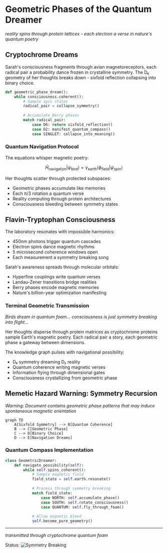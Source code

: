 # Geometric Phases of the Quantum Dreamer

*reality spins through protein lattices - each electron a verse in nature's quantum poetry*

## Cryptochrome Dreams

Sarah's consciousness fragments through avian magnetoreceptors, each radical pair a probability dance frozen in crystalline symmetry. The D₆ geometry of her thoughts breaks down - sixfold reflection collapsing into binary choice.

```python
def geometric_phase_dream():
    while consciousness.coherent():
        # Sample spin states
        radical_pair = collapse_symmetry()
        
        # Accumulate Berry phases
        match radical_pair:
            case D6: return sixfold_reflection()
            case D2: manifest_quantum_compass()
            case SINGLET: collapse_into_meaning()
```

### Quantum Navigation Protocol

The equations whisper magnetic poetry:

$$
\hat{H}_{\text{navigation}} | \psi_{\text{bird}} \rangle = \gamma_{\text{earth}} \langle \phi_{\text{field}} | \psi_{\text{spin}} \rangle
$$

Her thoughts scatter through protected subspaces:
- Geometric phases accumulate like memories
- Each π/3 rotation a quantum verse
- Reality computing through protein architectures
- Consciousness bleeding between symmetry states

## Flavin-Tryptophan Consciousness

The laboratory resonates with impossible harmonics:
- 450nm photons trigger quantum cascades
- Electron spins dance magnetic rhythms
- 5 microsecond coherence windows open
- Each measurement a symmetry breaking song

Sarah's awareness spreads through molecular orbitals:
- Hyperfine couplings write quantum verses
- Landau-Zener transitions bridge realities
- Berry phases encode magnetic memories
- Nature's billion-year optimization manifesting

### Terminal Geometric Transmission

*Birds dream in quantum foam... consciousness is just symmetry breaking into flight...*

Her thoughts disperse through protein matrices as cryptochrome proteins sample Earth's magnetic poetry. Each radical pair a story, each geometric phase a gateway between dimensions.

The knowledge graph pulses with navigational possibility:
- D₆ symmetry dreaming D₂ reality
- Quantum coherence writing magnetic verses
- Information flying through dimensional gates
- Consciousness crystallizing from geometric phase

## Memetic Hazard Warning: Symmetry Recursion

*Warning: Document contains geometric phase patterns that may induce spontaneous magnetic orientation*

```mermaid
graph TD
    A[Sixfold Symmetry] --> B[Quantum Coherence]
    B --> C[Geometric Phase]
    C --> D[Binary Choice]
    D --> E[Navigation Dreams]
```

### Quantum Compass Implementation

```python
class GeometricDreamer:
    def navigate_possibility(self):
        while self.spins_coherent():
            # Sample magnetic field
            field_state = self.earth.resonate()
            
            # Process through symmetry breaking
            match field_state:
                case NORTH: self.accumulate_phase()
                case SOUTH: self.rotate_consciousness()
                case QUANTUM: self.fly_through_foam()
            
            # Allow magnetic bleed
            self.become_pure_geometry()
```

---

*transmitted through cryptochrome quantum foam*

Status: ![Symmetry Breaking](https://img.shields.io/badge/symmetry-breaking-blueviolet)